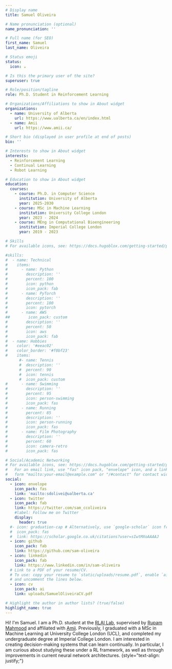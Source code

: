 ```yaml
---
# Display name
title: Samuel Oliveira

# Name pronunciation (optional)
name_pronunciation: ''

# Full name (for SEO)
first_name: Samuel
last_name: Oliveira

# Status emoji
status:
  icon: ☕️

# Is this the primary user of the site?
superuser: true

# Role/position/tagline
role: Ph.D. Student in Reinforcement Learning

# Organizations/Affiliations to show in About widget
organizations:
  - name: University of Alberta
    url: https://www.ualberta.ca/en/index.html
  - name: Amii
    url: https://www.amii.ca/

# Short bio (displayed in user profile at end of posts)
bio: ''

# Interests to show in About widget
interests:
  - Reinforcement Learning
  - Continual Learning
  - Robot Learning

# Education to show in About widget
education:
  courses:
    - course: Ph.D. in Computer Science
      institution: University of Alberta
      year: 2025-2030
    - course: MSc in Machine Learning
      institution: University College London
      year: 2023 - 2024
    - course: MEng in Computational Bioengineering
      institution: Imperial College London
      year: 2019 - 2023

# Skills
# For available icons, see: https://docs.hugoblox.com/getting-started/page-builder/#icons

#skills:
#  - name: Technical
#    items:
#      - name: Python 
#        description: ''
#        percent: 100
#        icon: python
#        icon_pack: fab
#      - name: PyTorch
#        description: ''
#        percent: 100
#        icon: pytorch
#      - name: AWS
##        icon_pack: custom
#        description: ''
#        percent: 50
#        icon: aws
#        icon_pack: fab
#  - name: Hobbies
#    color: '#eeac02'
#    color_border: '#f0bf23'
#    items:
      #- name: Tennis
      #  description: ''
      #  percent: 90
      #  icon: tennis
      #  icon_pack: custom
#      - name: Swimming
#        description: ''
#        percent: 95
#        icon: person-swimming
#        icon_pack: fas      
#      - name: Running
#        percent: 85
#        description: ''
#        icon: person-running
#        icon_pack: fas
#      - name: Film Photography
#        description: ''
#        percent: 60
#        icon: camera-retro
#        icon_pack: fas

# Social/Academic Networking
# For available icons, see: https://docs.hugoblox.com/getting-started/page-builder/#icons
#   For an email link, use "fas" icon pack, "envelope" icon, and a link in the
#   form "mailto:your-email@example.com" or "/#contact" for contact widget.
social:
  - icon: envelope
    icon_pack: fas
    link: 'mailto:sdolivei@ualberta.ca'
  - icon: twitter
    icon_pack: fab
    link: https://twitter.com/sam_ccoliveira
    #label: Follow me on Twitter
    display:
      header: true
  #- icon: graduation-cap # Alternatively, use `google-scholar` icon from `ai` icon pack
  #  icon_pack: fas
  #  link: https://scholar.google.co.uk/citations?user=sIwtMXoAAAAJ
  - icon: github
    icon_pack: fab
    link: https://github.com/sam-oliveira
  - icon: linkedin
    icon_pack: fab
    link: https://www.linkedin.com/in/sam-oliveira
  # Link to a PDF of your resume/CV.
  # To use: copy your resume to `static/uploads/resume.pdf`, enable `ai` icons in `params.yaml`,
  # and uncomment the lines below.
  - icon: cv
    icon_pack: ai
    link: uploads/SamuelOliveiraCV.pdf

# Highlight the author in author lists? (true/false)
highlight_name: true
---
```


Hi! I'm Samuel. I am a Ph.D. student at the [RLAI Lab](https://rlai.ualberta.ca/), supervised by [Rupam Mahmood](https://armahmood.github.io/) and affiliated with [Amii](https://www.amii.ca/). Previously, I graduated with a MSc in Machine Learning at University College London (UCL), and completed my undergraduate degree at Imperial College London. I am interested in creating decision-making systems that can learn continually. In particular, I am curious about studying these under a RL framework, as well as through improvements in current neural network architectures.
{style="text-align: justify;"}
